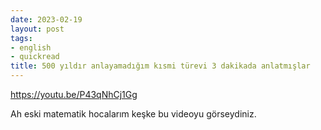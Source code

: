 ```yaml
---
date: 2023-02-19
layout: post
tags:
- english
- quickread
title: 500 yıldır anlayamadığım kısmi türevi 3 dakikada anlatmışlar
---
```


https://youtu.be/P43qNhCj1Gg

Ah eski matematik hocalarım keşke bu videoyu görseydiniz.
